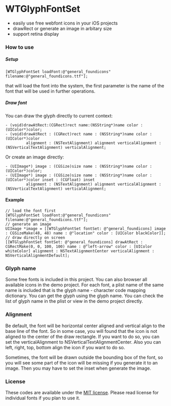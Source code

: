 WTGlyphFontSet
==============

- easily use free webfont icons in your iOS projects
- drawRect or generate an image in arbitary size
- support retina display

### How to use

##### Setup
	[WTGlyphFontSet loadFont:@"general_foundicons" filename:@"general_foundicons.ttf"];

that will load the font into the system, the first parameter is the name of the font that will be used in further operations.

##### Draw font

You can draw the glyph directly to current context:

    - (void)drawAtRect:(CGRect)rect name:(NSString*)name color : (UIColor*)color;
    - (void)drawAtRect : (CGRect)rect name : (NSString*)name color : (UIColor*)color
             alignment : (NSTextAlignment) alignment verticalAlignment : (NSVerticalTextAlignment) verticalAlignment;

Or create an image directly:

    - (UIImage*) image : (CGSize)size name : (NSString*)name color : (UIColor*)color;
    - (UIImage*) image : (CGSize)size name : (NSString*)name color : (UIColor*)color inset : (CGFloat) inset
             alignment : (NSTextAlignment) alignment verticalAlignment : (NSVerticalTextAlignment) verticalAlignment;

#### Example
    // load the font first
	[WTGlyphFontSet loadFont:@"general_foundicons" filename:@"general_foundicons.ttf"];
    // generate an image
    UIImage *image = [[WTGlyphFontSet fontSet: @"general_foundicons] image : CGSizeMake(48, 48) name : @"location" color : [UIColor blackColor]];
    // draw directly on screen
    [[WTGlyphFontSet fontSet: @"general_foundicons] drawAtRect : CGRectMake(0, 0, 100, 100) name : @"left-arrow" color : [UIColor whiteColor] alignment : NSTextAlignmentCenter verticalAlignment : NSVerticalAlignmentDefault];

### Glyph name
Some free fonts is included in this project.  You can also browser all available icons in the demo project.  For each font, a plist name of the same name is included that is the glyph name - character code mapping dictionary. You can get the glyph using the glyph name.  You can check the list of glyph name in the plist or view  in the demo project directly.

### Alignment

Be default, the font will be horizontal center aligned and vertical align to the base line of the font.  So in some case, you will found that the icon is not aligned to the center of the draw rectangle.  If you want to do so, you can set the verticalAlignment to NSVerticalTextAlignmentCenter.  Also you can left, right, top, bottom align the icon if you want to do so.

Sometimes, the font will be drawn outside the bounding box of the font, so you will see some part of the icon will be missing if you generate it to an image.  Then you may have to set the inset when generate the image.

### License

These codes are available under the [MIT license](http://www.opensource.org/licenses/mit-license.php).
Please read license for individual fonts if you plan to use it. 

